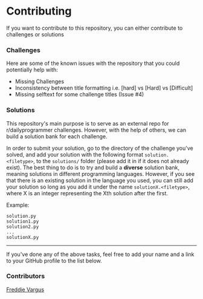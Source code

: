 # Contributing

If you want to contribute to this repository, you can either contribute to challenges or solutions


### Challenges

Here are some of the known issues with the repository that you could potentially help with:

- Missing Challenges
- Inconsistency between title formatting i.e. [hard] vs [Hard] vs [Difficult]
- Missing selftext for some challenge titles (Issue #4)


### Solutions

This repository's main purpose is to serve as an external repo for r/dailyprogrammer challenges. However, with the help of others, we can build a solution bank for each challenge.

In order to submit your solution, go to the directory of the challenge you've solved, and add your solution with the following format `solution.<filetype>`, to the `solutions/` folder (please add it in if it does not already exist). The best thing to do is to try and build a **diverse** solution bank, meaning solutions in different programming languages. However, if you see that there is an existing solution in the language you used, you can still add your solution so long as you add it under the name `solutionX.<filetype>`, where X is an integer representing the Xth solution after the first.

Example:
```
solution.py
solution1.py
solution2.py
...
solutionX.py
```

---------------------

If you've done any of the above tasks, feel free to add your name and a link to your GitHub profile to the list below.


### Contributors
[Freddie Vargus](http://github.com/FreddieV4)

